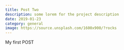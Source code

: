 ```yaml
---
title: Post Two
description: some lorem for the project description
date: 2019-01-23
category: general
image: https://source.unsplash.com/1600x900/?rocks
---
```

My first POST
